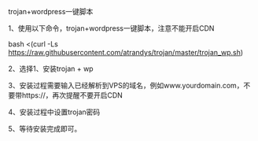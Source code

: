 trojan+wordpress一键脚本

1、使用以下命令，trojan+wordpress一键脚本，注意不能开启CDN

bash <(curl -Ls https://raw.githubusercontent.com/atrandys/trojan/master/trojan_wp.sh)

2、选择1、安装trojan + wp

3、安装过程需要输入已经解析到VPS的域名，例如www.yourdomain.com，不要带https://，再次提醒不要开启CDN

4、安装过程中设置trojan密码

5、等待安装完成即可。
